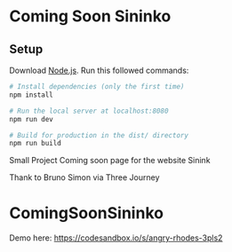 # Coming Soon Sininko

## Setup
Download [Node.js](https://nodejs.org/en/download/).
Run this followed commands:

``` bash
# Install dependencies (only the first time)
npm install

# Run the local server at localhost:8080
npm run dev

# Build for production in the dist/ directory
npm run build


```
Small Project Coming soon page for the website Sinink

Thank to Bruno Simon via Three Journey
# ComingSoonSininko

Demo here: https://codesandbox.io/s/angry-rhodes-3pls2
